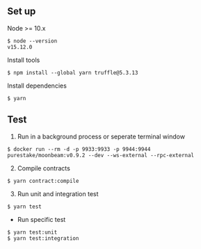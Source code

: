 ## Set up
Node >= 10.x
```
$ node --version
v15.12.0
```
Install tools
```
$ npm install --global yarn truffle@5.3.13
```
Install dependencies
```
$ yarn
```

## Test
1. Run in a background process or seperate terminal window
```
$ docker run --rm -d -p 9933:9933 -p 9944:9944 purestake/moonbeam:v0.9.2 --dev --ws-external --rpc-external
```
2. Compile contracts
```
$ yarn contract:compile
```
3. Run unit and integration test
```
$ yarn test
```
-  Run specific test
```
$ yarn test:unit
$ yarn test:integration
```
